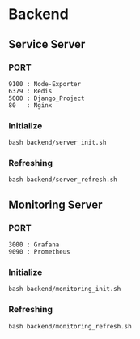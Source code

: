 # Backend

## Service Server

### PORT
    9100 : Node-Exporter
    6379 : Redis
    5000 : Django_Project
    80   : Nginx
### Initialize
`bash backend/server_init.sh`
### Refreshing
`bash backend/server_refresh.sh`



## Monitoring Server
### PORT
    3000 : Grafana
    9090 : Prometheus

### Initialize
`bash backend/monitoring_init.sh`
### Refreshing

`bash backend/monitoring_refresh.sh`